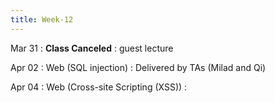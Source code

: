 ```yaml
---
title: Week-12
---
```


Mar 31
: **Class Canceled**
  : guest lecture

Apr 02
: Web (SQL injection)
  : Delivered by TAs (Milad and Qi)

Apr 04
: Web (Cross-site Scripting (XSS))
  : 
